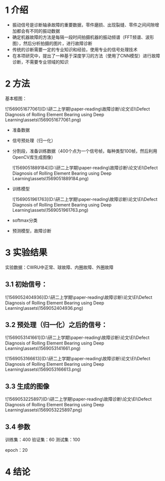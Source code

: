 # 1 介绍

- 振动信号是诊断轴承故障的重要数据，零件磨损、出现裂缝、零件之间间隙增加都会有不同的振动数据
- 确定机器故障的方法是每隔一段时间拍摄机器的振动频谱（FFT频谱、波形图），然后分析拍摄的图片，进行故障诊断
- 传统的诊断需要一定的专业知识和经验，使用专业的信号处理技术
- 在本项研究中，提出了一种基于深度学习的方法（使用了CNN模型）进行故障诊断，不需要专业领域的知识

# 2 方法

基本框图：

![1569051677061](D:\研二上学期\paper-reading\故障诊断\论文\EI\Defect Diagnosis of Rolling Element Bearing using Deep Learning\assets\1569051677061.png)

- 准备数据

- 信号预处理（归一化）

- 分割段，准备训练数据（400个点为一个信号帧，每种类型100帧，然后利用OpenCV库生成图像）

  ![1569051889184](D:\研二上学期\paper-reading\故障诊断\论文\EI\Defect Diagnosis of Rolling Element Bearing using Deep Learning\assets\1569051889184.png)

- 训练模型

  ![1569051961763](D:\研二上学期\paper-reading\故障诊断\论文\EI\Defect Diagnosis of Rolling Element Bearing using Deep Learning\assets\1569051961763.png)

- softmax分类

- 预测模型，故障诊断

# 3 实验结果

实验数据：CWRU中正常、球故障、内圈故障、外圈故障

## 3.1 初始信号：

![1569052404936](D:\研二上学期\paper-reading\故障诊断\论文\EI\Defect Diagnosis of Rolling Element Bearing using Deep Learning\assets\1569052404936.png)

## 3.2 预处理（归一化）之后的信号：

![1569053141661](D:\研二上学期\paper-reading\故障诊断\论文\EI\Defect Diagnosis of Rolling Element Bearing using Deep Learning\assets\1569053141661.png)

![1569053166613](D:\研二上学期\paper-reading\故障诊断\论文\EI\Defect Diagnosis of Rolling Element Bearing using Deep Learning\assets\1569053166613.png)

## 3.3 生成的图像

![1569053225897](D:\研二上学期\paper-reading\故障诊断\论文\EI\Defect Diagnosis of Rolling Element Bearing using Deep Learning\assets\1569053225897.png)

## 3.4 参数

训练集：400	验证集：60	测试集：100

epoch：20	

# 4 结论

